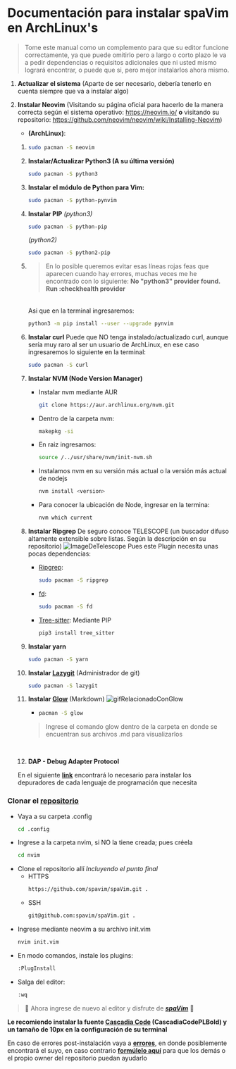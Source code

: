 # Documentación para instalar spaVim en ArchLinux's
>Tome este manual como un complemento para que su editor funcione correctamente, ya que puede omitirlo pero a largo o corto plazo le va a pedir dependencias o requisitos adicionales que ni usted mismo logrará encontrar, o puede que si, pero mejor instalarlos ahora mismo.

1) **Actualizar el sistema** (Aparte de ser necesario, debería tenerlo en cuenta siempre que va a instalar algo)

2) **Instalar Neovim** (Visitando su página oficial para hacerlo de la manera correcta según el sistema operativo: https://neovim.io/ **o** visitando su repositorio: https://github.com/neovim/neovim/wiki/Installing-Neovim)
    - **(ArchLinux)**:
    1)
        ```sh
        sudo pacman -S neovim
        ```
    2)
        **Instalar/Actualizar Python3 (A su última versión)**
        ```sh
        sudo pacman -S python3
        ```
    3)
        **Instalar el módulo de Python para Vim:**
        ```sh
        sudo pacman -S python-pynvim
        ```
    4)
        **Instalar PIP**
        *(python3)*
        ```sh
        sudo pacman -S python-pip
        ```
        *(python2)*
        ```sh
        sudo pacman -S python2-pip
        ```
    5)
        >En lo posible queremos evitar esas líneas rojas feas que aparecen cuando hay errores, muchas veces me he encontrado con lo siguiente: **No "python3" provider found. Run :checkhealth provider**
        ######
        Asi que en la terminal ingresaremos:
        ```sh
        python3 -m pip install --user --upgrade pynvim
        ```
    6)  **Instalar curl**
        Puede que NO tenga instalado/actualizado curl, aunque sería muy raro al ser un usuario de ArchLinux, en ese caso ingresaremos lo siguiente en la terminal:
        ```sh
        sudo pacman -S curl
        ```
    7)  **Instalar NVM (Node Version Manager)**
        - Instalar nvm mediante AUR
            ```sh
            git clone https://aur.archlinux.org/nvm.git
            ```
        - Dentro de la carpeta nvm:
            ```sh
            makepkg -si
            ```
        - En raiz ingresamos:
            ```sh
            source /../usr/share/nvm/init-nvm.sh
            ```
        - Instalamos nvm en su versión más actual o la versión más actual de nodejs
            ```sh
            nvm install <version>
            ```
        
        - Para conocer la ubicación de Node, ingresar en la termina:
            ```sh
            nvm which current
            ```
    8)  **Instalar Ripgrep**
        De seguro conoce TELESCOPE (un buscador difuso altamente extensible sobre listas. Según la descripción en su repositorio)
        ![ImageDeTelescope](https://camo.githubusercontent.com/3d59e34d1f406890adf620546d3d97017ce0aacda034b1788c66fa872f192134/68747470733a2f2f692e696d6775722e636f6d2f5454546a6136742e676966)
        Pues este Plugin necesita unas pocas dependencias:
        - [Ripgrep](https://github.com/BurntSushi/ripgrep):
            ```sh
            sudo pacman -S ripgrep
            ```
        - [fd](https://github.com/sharkdp/fd#installation):
            ```sh
            sudo pacman -S fd
            ```
        - [Tree-sitter](https://pypi.org/project/tree-sitter/):
            Mediante PIP
            ```sh
            pip3 install tree_sitter
            ```
    9)  **Instalar yarn**
        ```sh
        sudo pacman -S yarn
        ```
    10) **Instalar [Lazygit](https://github.com/jesseduffield/lazygit)** (Administrador de git)
        ```sh
        sudo pacman -S lazygit
        ```
    11) **Instalar [Glow](https://github.com/charmbracelet/glow)** (Markdown)
        ![gifRelacionadoConGlow](https://camo.githubusercontent.com/bd591b74af8a6991894c8a84ab8d48f05ce7f66975b325d31f6954c836ddab27/68747470733a2f2f73747566662e636861726d2e73682f676c6f772f676c6f772d312e332d747261696c65722d6769746875622e676966)
        
        -
            ```sh
            pacman -S glow
            ```
        > Ingrese el comando glow dentro de la carpeta en donde se encuentran sus archivos .md para visualizarlos

        <br>


    12) **DAP - Debug Adapter Protocol**
    
    En el siguiente **[link](https://github.com/mfussenegger/nvim-dap/wiki/Debug-Adapter-installation)** encontrará lo necesario para instalar los depuradores de cada lenguaje de programación que necesita


### Clonar el [repositorio](https://github.com/spavim/spaVim)
- Vaya a su carpeta .config
    ```sh
    cd .config
    ```
- Ingrese a la carpeta nvim, si NO la tiene creada; pues créela
    ```sh
    cd nvim
    ```
- Clone el repositorio allí
    *Incluyendo el punto final*
    -   HTTPS
        ```sh
        https://github.com/spavim/spaVim.git .
        ```
    -   SSH
        ```sh
        git@github.com:spavim/spaVim.git .
        ```
- Ingrese mediante neovim a su archivo init.vim
    ```sh
    nvim init.vim
    ```
- En modo comandos, instale los plugins:
    ```sh
    :PlugInstall
    ```
- Salga del editor:
    ```sh
    :wq
    ```
>🎉 Ahora ingrese de nuevo al editor y disfrute de ***[spaVim](https://github.com/spavim/spaVim)*** 🎉

**Le recomiendo instalar la fuente [Cascadia Code](https://github.com/microsoft/cascadia-code/releases) (CascadiaCodePLBold) y un tamaño de 10px en la configuración de su terminal**

En caso de errores post-instalación vaya a **[errores](https://github.com/spavim/spaVim/blob/main/Errors/Errors.md)**, en donde posiblemente encontrará el suyo, en caso contrario **[formúlelo aquí](https://github.com/spavim/spaVim/discussions/categories/errors)** para que los demás o el propio owner del repositorio puedan ayudarlo
